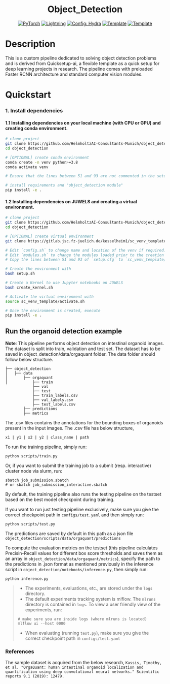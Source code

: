 

<div align="center">

# Object_Detection
<a href="https://pytorch.org/get-started/locally/"><img alt="PyTorch" src="https://img.shields.io/badge/PyTorch-ee4c2c?logo=pytorch&logoColor=white"></a>
<a href="https://pytorchlightning.ai/"><img alt="Lightning" src="https://img.shields.io/badge/-Lightning-792ee5?logo=pytorchlightning&logoColor=white"></a>
<a href="https://hydra.cc/"><img alt="Config: Hydra" src="https://img.shields.io/badge/Config-Hydra-89b8cd"></a>
<a href="https://github.com/HelmholtzAI-Consultants-Munich/ML-Pipeline-Template"><img alt="Template" src="https://img.shields.io/badge/-Lightning--Hydra--Template-017F2F?style=flat&logo=github&labelColor=gray"></a>
<a href="https://github.com/pyscaffold/pyscaffoldext-dsproject"><img alt="Template" src="https://img.shields.io/badge/-Pyscaffold--Datascience-017F2F?style=flat&logo=github&labelColor=gray"></a>

</div>

# Description
This is a custom pipeline dedicated to solving object detection problems and is derived from Quicksetup-ai, a flexible template as a quick setup for deep learning projects in research. The pipeline comes with preloaded Faster RCNN architecture and standard computer vision modules. 

# Quickstart

### 1. Install dependencies

#### 1.1 Installing dependencies on your local machine (with CPU or GPU) and creating conda environment.

```bash
# clone project
git clone https://github.com/HelmholtzAI-Consultants-Munich/object_detection.git
cd object_detection

# [OPTIONAL] create conda environment
conda create -n venv python>=3.8
conda activate venv

# Ensure that the lines between 51 and 93 are not commented in the setup.cfg file.

# install requirements and "object_detection module"
pip install -e .
```

#### 1.2 Installing dependencies on JUWELS and creating a virtual environment.

```bash
# clone project
git clone https://github.com/HelmholtzAI-Consultants-Munich/object_detection.git
cd object_detection

# [OPTIONAL] create virtual environment
git clone https://gitlab.jsc.fz-juelich.de/kesselheim1/sc_venv_template.git

# Edit `config.sh` to change name and location of the venv if required.
# Edit `modules.sh` to change the modules loaded prior to the creation of the venv.
# Copy the lines between 51 and 93 of `setup.cfg` to `sc_venv_template/requirements.txt` and comment the same lines between 51 and 93 in the setup.cfg file.

# Create the environment with 
bash setup.sh

# Create a Kernel to use Jupyter notebooks on JUWELS
bash create_kernel.sh

# Activate the virtual environment with 
source sc_venv_template/activate.sh

# Once the environment is created, execute 
pip install -e .

```
## Run the organoid detection example

**Note**: This pipeline performs object detection on intestinal organoid images. The dataset is split into train, validation and test set. The dataset has to be saved in object_detection/data/orgaquant folder. The data folder should follow below structure.
```
├── object_detection                             
│   ├── data                               
│       ├── orgaquant                             
│           ├── train
            ├── val
            ├── test
            ├── train_labels.csv
            ├── val_labels.csv
            ├── test_labels.csv
        ├── predictions
        ├── metrics
```
The .csv files contains the annotations for the bounding boxes of organoids present in the input images. The .csv file has below structure,

```x1 | y1 | x2 | y2 | class_name | path```


To run the training pipeline, simply run:
```
python scripts/train.py

```

Or, if you want to submit the training job to a submit (resp. interactive) cluster node via slurm, run:
```
sbatch job_submission.sbatch
# or sbatch job_submission_interactive.sbatch
```
By default, the training pipeline also runs the testing pipeline on the testset based on the best model checkpoint during training.

If you want to run just testing pipeline exclusively, make sure you give the correct checkpoint path in `configs/test.yaml` and then simply run:
```
python scripts/test.py

```
The predictions are saved by default in this path as a json file `object_detection/scripts/data/orgaquant/predictions`

To compute the evaluation metrics on the testset (this pipeline calculates Precisin-Recall values for different box score thresholds and saves them as an array in `object_detection/data/orgaquant/metrics`), specify the path to the predictions in .json format as mentioned previously in the inference script in `object_detection/notebooks/inference.py`, then simply run:

```
python inference.py

```


> * The experiments, evaluations, etc., are stored under the `logs` directory.
> * The default experiments tracking system is mlflow. The `mlruns` directory is contained in `logs`. To view a user friendly view of the experiments, run:
> ```
> # make sure you are inside logs (where mlruns is located)
> mlflow ui --host 0000
> ```
> * When evaluating (running `test.py`), make sure you give the correct checkpoint path in `configs/test.yaml`



### References
The sample dataset is acquired from the below research,
`Kassis, Timothy, et al. "OrgaQuant: human intestinal organoid localization and quantification using deep convolutional neural networks." Scientific reports 9.1 (2019): 12479.`